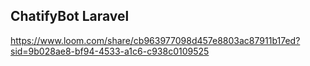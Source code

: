## ChatifyBot Laravel

https://www.loom.com/share/cb963977098d457e8803ac87911b17ed?sid=9b028ae8-bf94-4533-a1c6-c938c0109525


